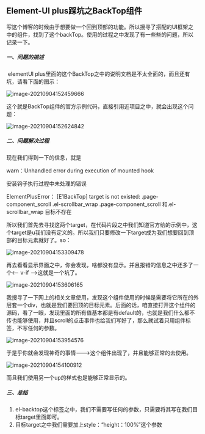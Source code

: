 ## Element-UI plus踩坑之BackTop组件

​        写这个博客的时候由于想要做一个回到顶部的功能。所以搜寻了搭配的UI框架之中的组件，找到了这个backTop。使用的过程之中发现了有一些些的问题，所以记录一下。

##### 一、问题的描述

​		elementUI plus里面的这个BackTop之中的说明文档是不太全面的，而且还有坑，请看下面的图示：

![image-20210904152459666](https://gitee.com/wutiaowu5t5/typoras-image/raw/master/img/image-20210904152459666.png)

这个就是BackTop组件的官方示例代码，直接引用近项目之中，就会出现这个问题：

![image-20210904152624842](https://gitee.com/wutiaowu5t5/typoras-image/raw/master/img/image-20210904152624842.png)

##### 二、问题解决过程

现在我们得到一下的信息，就是

warn：Unhandled error during execution of mounted hook

安装钩子执行过程中未处理的错误

ElementPlusError： [E1BackTop] target is not existed: .page-component_scroll   .el-scrollbar_wrap
.page-component_scroll 和.el-scrollbar_wrap 目标不存在

​		所以我们首先去寻找这两个target，在代码片段之中我们知道官方给的示例中，这个target是u我们没有定义的。所以我们只要修改一下target成为我们想要回到顶部的目标元素就好了。so：

![image-20210904153309478](https://gitee.com/wutiaowu5t5/typoras-image/raw/master/img/image-20210904153309478.png)

再去看看显示界面之中，你会发现，啥都没有显示。并且报错的信息之中还多了一个<-- v-if -->这就是一个坑了。

![image-20210904153606165](https://gitee.com/wutiaowu5t5/typoras-image/raw/master/img/image-20210904153606165.png)

​		我搜寻了一下网上的相关文章使用，发现这个组件使用的时候是需要将它所在的外层套一个div，也就是我们要回顶的目标元素。后面的话，咱直接打开这个组件的源码，看了一眼，发现里面的所有值基本都是有default的，也就是我们什么都不传也能够使用，并且scroll的点击事件也给我们写好了，那么就试着只用组件标签，不写任何的参数。

![image-20210904153954576](https://gitee.com/wutiaowu5t5/typoras-image/raw/master/img/image-20210904153954576.png)

于是乎你就会发现神奇的事情--->这个组件出现了，并且能够正常的去使用。

![image-20210904154100912](https://gitee.com/wutiaowu5t5/typoras-image/raw/master/img/image-20210904154100912.png)

而且我们使用另一个up的样式也是能够正常显示的。

##### 三、总结

1. el-backtop这个标签之中，我们不需要写任何的参数，只需要将其写在我们目标target里面即可。
2. 目标target之中我们需要加上style：“height：100%”这个参数

